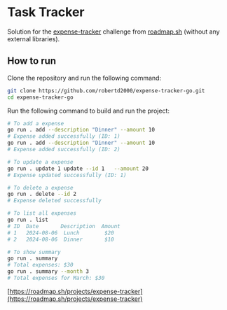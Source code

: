 # Task Tracker

Solution for the [expense-tracker](https://github.com/robertd2000/expense-tracker-go) challenge from [roadmap.sh](https://roadmap.sh/) (without any external libraries).

## How to run

Clone the repository and run the following command:

```bash
git clone https://github.com/robertd2000/expense-tracker-go.git
cd expense-tracker-go
```

Run the following command to build and run the project:

```bash
# To add a expense
go run . add --description "Dinner" --amount 10
# Expense added successfully (ID: 1)
go run . add --description "Dinner" --amount 10
# Expense added successfully (ID: 2)

# To update a expense
go run . update 1 update --id 1   --amount 20
# Expense updated successfully (ID: 1)

# To delete a expense
go run . delete --id 2
# Expense deleted successfully

# To list all expenses
go run . list
# ID  Date       Description  Amount
# 1   2024-08-06  Lunch        $20
# 2   2024-08-06  Dinner       $10

# To show summary
go run . summary
# Total expenses: $30
go run . summary --month 3
# Total expenses for March: $30

```

[https://roadmap.sh/projects/expense-tracker](https://roadmap.sh/projects/expense-tracker)
